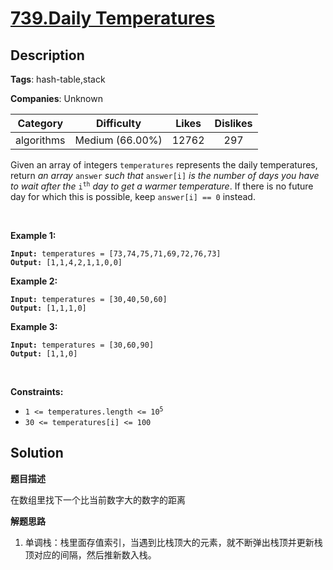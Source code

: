 # [739.Daily Temperatures](https://leetcode.com/problems/daily-temperatures/description/)

## Description

**Tags**: hash-table,stack

**Companies**: Unknown

| Category | Difficulty | Likes | Dislikes |
| :------: | :--------: | :---: | :------: |
| algorithms | Medium (66.00%) | 12762 | 297 |

<p>Given an array of integers <code>temperatures</code> represents the daily temperatures, return <em>an array</em> <code>answer</code> <em>such that</em> <code>answer[i]</code> <em>is the number of days you have to wait after the</em> <code>i<sup>th</sup></code> <em>day to get a warmer temperature</em>. If there is no future day for which this is possible, keep <code>answer[i] == 0</code> instead.</p>
<p>&nbsp;</p>
<p><strong class="example">Example 1:</strong></p>
<pre><code><strong>Input:</strong> temperatures = [73,74,75,71,69,72,76,73]
<strong>Output:</strong> [1,1,4,2,1,1,0,0]</code></pre><p><strong class="example">Example 2:</strong></p>
<pre><code><strong>Input:</strong> temperatures = [30,40,50,60]
<strong>Output:</strong> [1,1,1,0]</code></pre><p><strong class="example">Example 3:</strong></p>
<pre><code><strong>Input:</strong> temperatures = [30,60,90]
<strong>Output:</strong> [1,1,0]</code></pre>
<p>&nbsp;</p>
<p><strong>Constraints:</strong></p>
<ul>
  <li><code>1 &lt;=&nbsp;temperatures.length &lt;= 10<sup>5</sup></code></li>
  <li><code>30 &lt;=&nbsp;temperatures[i] &lt;= 100</code></li>
</ul>

## Solution

**题目描述**

在数组里找下一个比当前数字大的数字的距离

**解题思路**

1. 单调栈：栈里面存值索引，当遇到比栈顶大的元素，就不断弹出栈顶并更新栈顶对应的间隔，然后推新数入栈。

